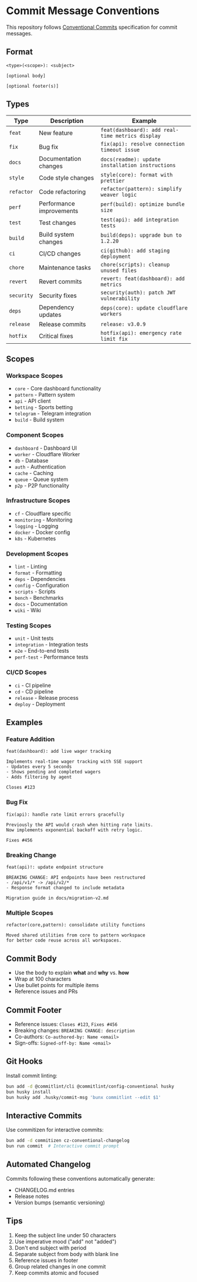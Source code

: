 # Commit Message Conventions

This repository follows [Conventional Commits](https://www.conventionalcommits.org/) specification for commit messages.

## Format

```
<type>(<scope>): <subject>

[optional body]

[optional footer(s)]
```

## Types

| Type | Description | Example |
|------|-------------|---------|
| `feat` | New feature | `feat(dashboard): add real-time metrics display` |
| `fix` | Bug fix | `fix(api): resolve connection timeout issue` |
| `docs` | Documentation changes | `docs(readme): update installation instructions` |
| `style` | Code style changes | `style(core): format with prettier` |
| `refactor` | Code refactoring | `refactor(pattern): simplify weaver logic` |
| `perf` | Performance improvements | `perf(build): optimize bundle size` |
| `test` | Test changes | `test(api): add integration tests` |
| `build` | Build system changes | `build(deps): upgrade bun to 1.2.20` |
| `ci` | CI/CD changes | `ci(github): add staging deployment` |
| `chore` | Maintenance tasks | `chore(scripts): cleanup unused files` |
| `revert` | Revert commits | `revert: feat(dashboard): add metrics` |
| `security` | Security fixes | `security(auth): patch JWT vulnerability` |
| `deps` | Dependency updates | `deps(core): update cloudflare workers` |
| `release` | Release commits | `release: v3.0.9` |
| `hotfix` | Critical fixes | `hotfix(api): emergency rate limit fix` |

## Scopes

### Workspace Scopes
- `core` - Core dashboard functionality
- `pattern` - Pattern system
- `api` - API client
- `betting` - Sports betting
- `telegram` - Telegram integration
- `build` - Build system

### Component Scopes
- `dashboard` - Dashboard UI
- `worker` - Cloudflare Worker
- `db` - Database
- `auth` - Authentication
- `cache` - Caching
- `queue` - Queue system
- `p2p` - P2P functionality

### Infrastructure Scopes
- `cf` - Cloudflare specific
- `monitoring` - Monitoring
- `logging` - Logging
- `docker` - Docker config
- `k8s` - Kubernetes

### Development Scopes
- `lint` - Linting
- `format` - Formatting
- `deps` - Dependencies
- `config` - Configuration
- `scripts` - Scripts
- `bench` - Benchmarks
- `docs` - Documentation
- `wiki` - Wiki

### Testing Scopes
- `unit` - Unit tests
- `integration` - Integration tests
- `e2e` - End-to-end tests
- `perf-test` - Performance tests

### CI/CD Scopes
- `ci` - CI pipeline
- `cd` - CD pipeline
- `release` - Release process
- `deploy` - Deployment

## Examples

### Feature Addition
```
feat(dashboard): add live wager tracking

Implements real-time wager tracking with SSE support
- Updates every 5 seconds
- Shows pending and completed wagers
- Adds filtering by agent

Closes #123
```

### Bug Fix
```
fix(api): handle rate limit errors gracefully

Previously the API would crash when hitting rate limits.
Now implements exponential backoff with retry logic.

Fixes #456
```

### Breaking Change
```
feat(api)!: update endpoint structure

BREAKING CHANGE: API endpoints have been restructured
- /api/v1/* -> /api/v2/*
- Response format changed to include metadata

Migration guide in docs/migration-v2.md
```

### Multiple Scopes
```
refactor(core,pattern): consolidate utility functions

Moved shared utilities from core to pattern workspace
for better code reuse across all workspaces.
```

## Commit Body

- Use the body to explain **what** and **why** vs. **how**
- Wrap at 100 characters
- Use bullet points for multiple items
- Reference issues and PRs

## Commit Footer

- Reference issues: `Closes #123`, `Fixes #456`
- Breaking changes: `BREAKING CHANGE: description`
- Co-authors: `Co-authored-by: Name <email>`
- Sign-offs: `Signed-off-by: Name <email>`

## Git Hooks

Install commit linting:
```bash
bun add -d @commitlint/cli @commitlint/config-conventional husky
bun husky install
bun husky add .husky/commit-msg 'bunx commitlint --edit $1'
```

## Interactive Commits

Use commitizen for interactive commits:
```bash
bun add -d commitizen cz-conventional-changelog
bun run commit  # Interactive commit prompt
```

## Automated Changelog

Commits following these conventions automatically generate:
- CHANGELOG.md entries
- Release notes
- Version bumps (semantic versioning)

## Tips

1. Keep the subject line under 50 characters
2. Use imperative mood ("add" not "added")
3. Don't end subject with period
4. Separate subject from body with blank line
5. Reference issues in footer
6. Group related changes in one commit
7. Keep commits atomic and focused